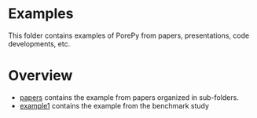 # Examples
This folder contains examples of PorePy from papers, presentations, code developments, etc.


# Overview

* [papers](papers) contains the example from papers organized in sub-folders.
* [example1](example1) contains the example from the benchmark study
